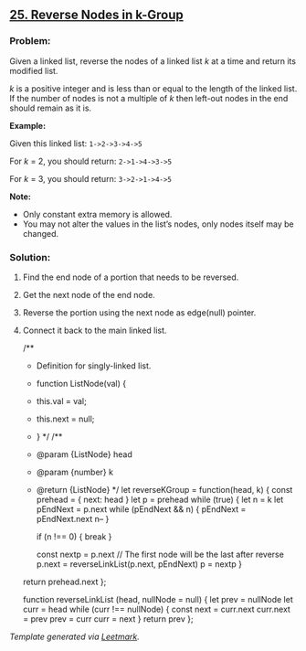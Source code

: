 ## [25. Reverse Nodes in k-Group](https://leetcode.com/problems/reverse-nodes-in-k-group/description/)

### Problem:

Given a linked list, reverse the nodes of a linked list _k_ at a time and return its modified list.

_k_ is a positive integer and is less than or equal to the length of the linked list. If the number of nodes is not a multiple of _k_ then left-out nodes in the end should remain as it is.

**Example:**

Given this linked list: `1->2->3->4->5`

For _k_ = 2, you should return: `2->1->4->3->5`

For _k_ = 3, you should return: `3->2->1->4->5`

**Note:**

- Only constant extra memory is allowed.
- You may not alter the values in the list’s nodes, only nodes itself may be changed.

### Solution:

1.  Find the end node of a portion that needs to be reversed.
2.  Get the next node of the end node.
3.  Reverse the portion using the next node as edge(null) pointer.
4.  Connect it back to the main linked list.

    /\*\*

    - Definition for singly-linked list.
    - function ListNode(val) {
    - this.val = val;

    - this.next = null;

    - } \*/ /\*\*
    - <span class="citation" data-cites="param">@param</span> {ListNode} head
    - <span class="citation" data-cites="param">@param</span> {number} k
    - <span class="citation" data-cites="return">@return</span> {ListNode} \*/ let reverseKGroup = function(head, k) { const prehead = { next: head } let p = prehead while (true) { let n = k let pEndNext = p.next while (pEndNext && n) { pEndNext = pEndNext.next n– }

      if (n !== 0) { break }

      const nextp = p.next // The first node will be the last after reverse p.next = reverseLinkList(p.next, pEndNext) p = nextp }

    return prehead.next };

    function reverseLinkList (head, nullNode = null) { let prev = nullNode let curr = head while (curr !== nullNode) { const next = curr.next curr.next = prev prev = curr curr = next } return prev };

_Template generated via [Leetmark](https://github.com/crimx/crx-leetmark)._
